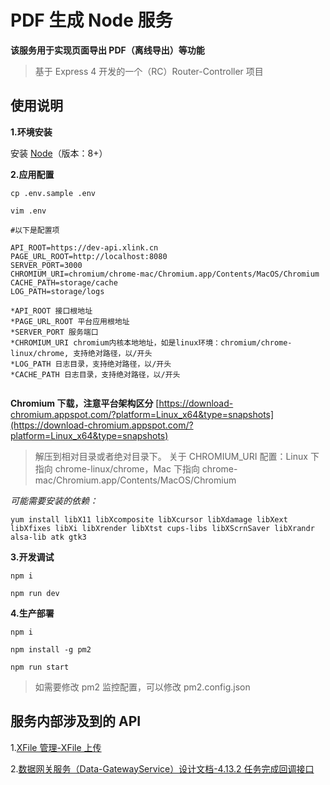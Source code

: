 # PDF 生成 Node 服务

**该服务用于实现页面导出 PDF（离线导出）等功能**

> 基于 Express 4 开发的一个（RC）Router-Controller 项目

## 使用说明

**1.环境安装**

安装 [Node](http://nodejs.cn/download/)（版本：8+）

**2.应用配置**

`cp .env.sample .env`

`vim .env`

```
#以下是配置项

API_ROOT=https://dev-api.xlink.cn
PAGE_URL_ROOT=http://localhost:8080
SERVER_PORT=3000
CHROMIUM_URI=chromium/chrome-mac/Chromium.app/Contents/MacOS/Chromium
CACHE_PATH=storage/cache
LOG_PATH=storage/logs

*API_ROOT 接口根地址
*PAGE_URL_ROOT 平台应用根地址
*SERVER_PORT 服务端口
*CHROMIUM_URI chromium内核本地地址，如是linux环境：chromium/chrome-linux/chrome, 支持绝对路径，以/开头
*LOG_PATH 日志目录，支持绝对路径，以/开头
*CACHE_PATH 日志目录，支持绝对路径，以/开头


```

**Chromium 下载，注意平台架构区分**
[https://download-chromium.appspot.com/?platform=Linux_x64&type=snapshots](https://download-chromium.appspot.com/?platform=Linux_x64&type=snapshots)

> 解压到相对目录或者绝对目录下。
> 关于 CHROMIUM_URI 配置：Linux 下指向 chrome-linux/chrome，Mac 下指向 chrome-mac/Chromium.app/Contents/MacOS/Chromium

_可能需要安装的依赖：_

```
yum install libX11 libXcomposite libXcursor libXdamage libXext libXfixes libXi libXrender libXtst cups-libs libXScrnSaver libXrandr alsa-lib atk gtk3
```

**3.开发调试**

`npm i`

`npm run dev`

**4.生产部署**

`npm i`

`npm install -g pm2`

`npm run start`

> 如需要修改 pm2 监控配置，可以修改 pm2.config.json

## 服务内部涉及到的 API

1.[XFile 管理-XFile 上传](https://docs.xlink.cn/pages/viewpage.action?pageId=4063397#XFile%E7%AE%A1%E7%90%86-XFile%E4%B8%8A%E4%BC%A0)

2.[数据网关服务（Data-GatewayService）设计文档-4.13.2 任务完成回调接口](https://docs.xlink.cn/pages/viewpage.action?pageId=27246383#id-%E6%95%B0%E6%8D%AE%E7%BD%91%E5%85%B3%E6%9C%8D%E5%8A%A1%EF%BC%88Data-GatewayService%EF%BC%89%E8%AE%BE%E8%AE%A1%E6%96%87%E6%A1%A3-4.13.2%E4%BB%BB%E5%8A%A1%E5%AE%8C%E6%88%90%E5%9B%9E%E8%B0%83%E6%8E%A5%E5%8F%A3)
